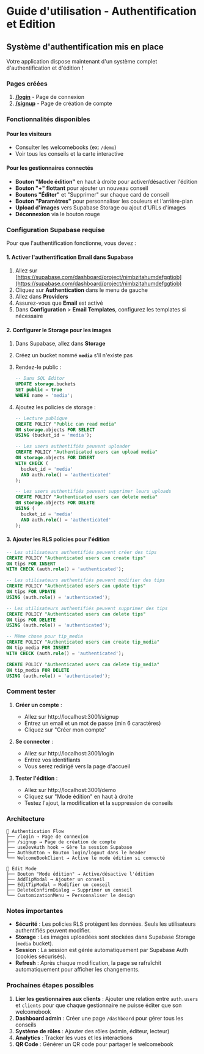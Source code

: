 # Guide d'utilisation - Authentification et Edition

## Système d'authentification mis en place

Votre application dispose maintenant d'un système complet d'authentification et d'édition !

### Pages créées

1. **[/login](http://localhost:3001/login)** - Page de connexion
2. **[/signup](http://localhost:3001/signup)** - Page de création de compte

### Fonctionnalités disponibles

#### Pour les visiteurs
- Consulter les welcomebooks (ex: `/demo`)
- Voir tous les conseils et la carte interactive

#### Pour les gestionnaires connectés
- **Bouton "Mode édition"** en haut à droite pour activer/désactiver l'édition
- **Bouton "+" flottant** pour ajouter un nouveau conseil
- **Boutons "Éditer"** et "Supprimer" sur chaque card de conseil
- **Bouton "Paramètres"** pour personnaliser les couleurs et l'arrière-plan
- **Upload d'images** vers Supabase Storage ou ajout d'URLs d'images
- **Déconnexion** via le bouton rouge

### Configuration Supabase requise

Pour que l'authentification fonctionne, vous devez :

#### 1. Activer l'authentification Email dans Supabase

1. Allez sur [https://supabase.com/dashboard/project/nimbzitahumdefggtiob](https://supabase.com/dashboard/project/nimbzitahumdefggtiob)
2. Cliquez sur **Authentication** dans le menu de gauche
3. Allez dans **Providers**
4. Assurez-vous que **Email** est activé
5. Dans **Configuration** > **Email Templates**, configurez les templates si nécessaire

#### 2. Configurer le Storage pour les images

1. Dans Supabase, allez dans **Storage**
2. Créez un bucket nommé **`media`** s'il n'existe pas
3. Rendez-le public :
   ```sql
   -- Dans SQL Editor
   UPDATE storage.buckets
   SET public = true
   WHERE name = 'media';
   ```

4. Ajoutez les policies de storage :
   ```sql
   -- Lecture publique
   CREATE POLICY "Public can read media"
   ON storage.objects FOR SELECT
   USING (bucket_id = 'media');

   -- Les users authentifiés peuvent uploader
   CREATE POLICY "Authenticated users can upload media"
   ON storage.objects FOR INSERT
   WITH CHECK (
     bucket_id = 'media'
     AND auth.role() = 'authenticated'
   );

   -- Les users authentifiés peuvent supprimer leurs uploads
   CREATE POLICY "Authenticated users can delete media"
   ON storage.objects FOR DELETE
   USING (
     bucket_id = 'media'
     AND auth.role() = 'authenticated'
   );
   ```

#### 3. Ajouter les RLS policies pour l'édition

```sql
-- Les utilisateurs authentifiés peuvent créer des tips
CREATE POLICY "Authenticated users can create tips"
ON tips FOR INSERT
WITH CHECK (auth.role() = 'authenticated');

-- Les utilisateurs authentifiés peuvent modifier des tips
CREATE POLICY "Authenticated users can update tips"
ON tips FOR UPDATE
USING (auth.role() = 'authenticated');

-- Les utilisateurs authentifiés peuvent supprimer des tips
CREATE POLICY "Authenticated users can delete tips"
ON tips FOR DELETE
USING (auth.role() = 'authenticated');

-- Même chose pour tip_media
CREATE POLICY "Authenticated users can create tip_media"
ON tip_media FOR INSERT
WITH CHECK (auth.role() = 'authenticated');

CREATE POLICY "Authenticated users can delete tip_media"
ON tip_media FOR DELETE
USING (auth.role() = 'authenticated');
```

### Comment tester

1. **Créer un compte** :
   - Allez sur http://localhost:3001/signup
   - Entrez un email et un mot de passe (min 6 caractères)
   - Cliquez sur "Créer mon compte"

2. **Se connecter** :
   - Allez sur http://localhost:3001/login
   - Entrez vos identifiants
   - Vous serez redirigé vers la page d'accueil

3. **Tester l'édition** :
   - Allez sur http://localhost:3001/demo
   - Cliquez sur "Mode édition" en haut à droite
   - Testez l'ajout, la modification et la suppression de conseils

### Architecture

```
📁 Authentication Flow
├── /login → Page de connexion
├── /signup → Page de création de compte
├── useDevAuth hook → Gère la session Supabase
├── AuthButton → Bouton login/logout dans le header
└── WelcomeBookClient → Active le mode édition si connecté

📁 Edit Mode
├── Bouton "Mode édition" → Active/désactive l'édition
├── AddTipModal → Ajouter un conseil
├── EditTipModal → Modifier un conseil
├── DeleteConfirmDialog → Supprimer un conseil
└── CustomizationMenu → Personnaliser le design
```

### Notes importantes

- **Sécurité** : Les policies RLS protègent les données. Seuls les utilisateurs authentifiés peuvent modifier.
- **Storage** : Les images uploadées sont stockées dans Supabase Storage (`media` bucket).
- **Session** : La session est gérée automatiquement par Supabase Auth (cookies sécurisés).
- **Refresh** : Après chaque modification, la page se rafraîchit automatiquement pour afficher les changements.

### Prochaines étapes possibles

1. **Lier les gestionnaires aux clients** : Ajouter une relation entre `auth.users` et `clients` pour que chaque gestionnaire ne puisse éditer que son welcomebook
2. **Dashboard admin** : Créer une page `/dashboard` pour gérer tous les conseils
3. **Système de rôles** : Ajouter des rôles (admin, éditeur, lecteur)
4. **Analytics** : Tracker les vues et les interactions
5. **QR Code** : Générer un QR code pour partager le welcomebook

